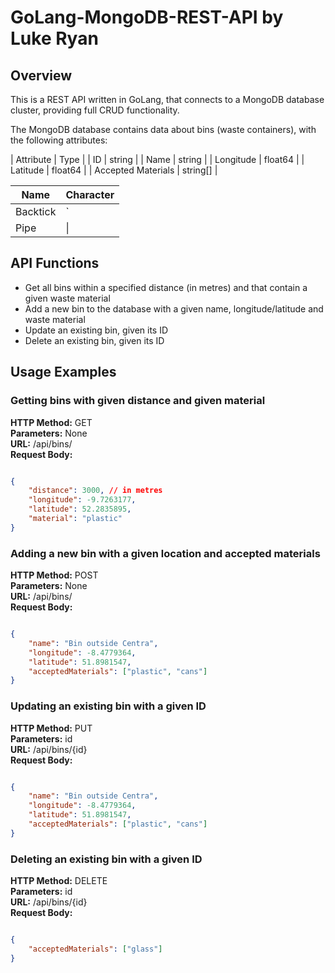 # GoLang-MongoDB-REST-API by Luke Ryan

## Overview
This is a REST API written in GoLang, that connects to a MongoDB database cluster, providing full CRUD functionality.

The MongoDB database contains data about bins (waste containers), with the following attributes:

| Attribute               | Type |
| ID                      | string |
| Name                    | string |
| Longitude               | float64 |
| Latitude                | float64 |
| Accepted Materials      | string[] |

| Name     | Character |
| ---      | ---       |
| Backtick | `         |
| Pipe     | \|        |

## API Functions
- Get all bins within a specified distance (in metres) and that contain a given waste material
- Add a new bin to the database with a given name, longitude/latitude and waste material
- Update an existing bin, given its ID
- Delete an existing bin, given its ID

## Usage Examples

### Getting bins with given distance and given material
**HTTP Method:** GET  
**Parameters:** None  
**URL:** /api/bins/  
**Request Body:**  
```json

{
    "distance": 3000, // in metres
    "longitude": -9.7263177,
    "latitude": 52.2835895,
    "material": "plastic"
}

```

### Adding a new bin with a given location and accepted materials
**HTTP Method:** POST  
**Parameters:** None  
**URL:** /api/bins/  
**Request Body:**  
```json

{
    "name": "Bin outside Centra",
    "longitude": -8.4779364,
    "latitude": 51.8981547,
    "acceptedMaterials": ["plastic", "cans"]
}

```

### Updating an existing bin with a given ID
**HTTP Method:** PUT  
**Parameters:** id  
**URL:** /api/bins/{id}  
**Request Body:**  
```json

{
    "name": "Bin outside Centra",
    "longitude": -8.4779364,
    "latitude": 51.8981547,
    "acceptedMaterials": ["plastic", "cans"]
}

```

### Deleting an existing bin with a given ID
**HTTP Method:** DELETE  
**Parameters:** id  
**URL:** /api/bins/{id}  
**Request Body:**  
```json

{
    "acceptedMaterials": ["glass"]
}

```
